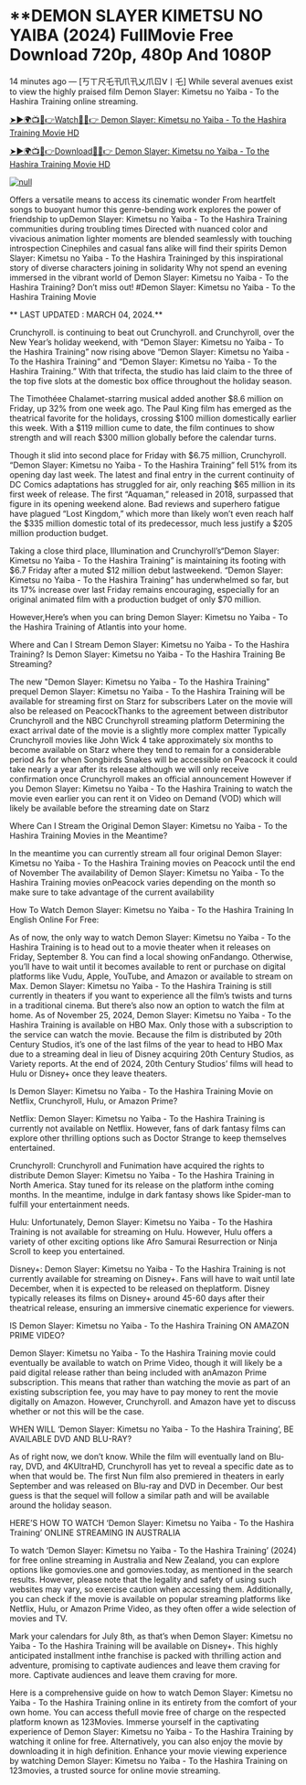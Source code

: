 # **DEMON SLAYER KIMETSU NO YAIBA (2024) FullMovie Free Download 720p, 480p And 1080P

14 minutes ago — [丂ㄒ尺乇卂爪卂乂爪ㄖᐯ丨乇] While several avenues exist to view the highly praised film Demon Slayer: Kimetsu no Yaiba - To the Hashira Training online streaming.

[➤►🌍📺📱👉Watch🔴✅👉 Demon Slayer: Kimetsu no Yaiba - To the Hashira Training Movie HD](https://streamaxmovie.com/en/movie/1216221/demon-slayer-kimetsu-no-yaiba-to-the-hashira-training)

[➤►🌍📺📱👉Download🔴✅👉 Demon Slayer: Kimetsu no Yaiba - To the Hashira Training Movie HD](https://streamaxmovie.com/en/movie/1216221/demon-slayer-kimetsu-no-yaiba-to-the-hashira-training)

<p dir="auto"><a href="https://streamaxmovie.com/en/movie/1216221/demon-slayer-kimetsu-no-yaiba-to-the-hashira-training" rel="nofollow"><img src="https://camo.githubusercontent.com/917e6ed5c302499242165dcc02bdbce85c075fd21b35918eb9c0b771855261b8/68747470733a2f2f7374617469632e7769787374617469632e636f6d2f6d656469612f6232343966395f61646163386637306662336634356238383639313639366337376465313866337e6d76322e676966" alt="null"></a></p>

Offers a versatile means to access its cinematic wonder From heartfelt songs to buoyant humor this genre-bending work explores the power of friendship to upDemon Slayer: Kimetsu no Yaiba - To the Hashira Training communities during troubling times Directed with nuanced color and vivacious animation lighter moments are blended seamlessly with touching introspection Cinephiles and casual fans alike will find their spirits Demon Slayer: Kimetsu no Yaiba - To the Hashira Traininged by this inspirational story of diverse characters joining in solidarity Why not spend an evening immersed in the vibrant world of Demon Slayer: Kimetsu no Yaiba - To the Hashira Training? Don’t miss out! #Demon Slayer: Kimetsu no Yaiba - To the Hashira Training Movie

** LAST UPDATED : MARCH 04, 2024.**

Crunchyroll. is continuing to beat out Crunchyroll. and Crunchyroll, over the New Year’s holiday weekend, with “Demon Slayer: Kimetsu no Yaiba - To the Hashira Training” now rising above “Demon Slayer: Kimetsu no Yaiba - To the Hashira Training” and “Demon Slayer: Kimetsu no Yaiba - To the Hashira Training.” With that trifecta, the studio has laid claim to the three of the top five slots at the domestic box office throughout the holiday season.

The Timothéee Chalamet-starring musical added another $8.6 million on Friday, up 32% from one week ago. The Paul King film has emerged as the theatrical favorite for the holidays, crossing $100 million domestically earlier this week. With a $119 million cume to date, the film continues to show strength and will reach $300 million globally before the calendar turns.

Though it slid into second place for Friday with $6.75 million, Crunchyroll. “Demon Slayer: Kimetsu no Yaiba - To the Hashira Training” fell 51% from its opening day last week. The latest and final entry in the current continuity of DC Comics adaptations has struggled for air, only reaching $65 million in its first week of release. The first “Aquaman,” released in 2018, surpassed that figure in its opening weekend alone. Bad reviews and superhero fatigue have plagued “Lost Kingdom,” which more than likely won’t even reach half the $335 million domestic total of its predecessor, much less justify a $205 million production budget.

Taking a close third place, Illumination and Crunchyroll’s“Demon Slayer: Kimetsu no Yaiba - To the Hashira Training” is maintaining its footing with $6.7 Friday after a muted $12 million debut lastweekend. “Demon Slayer: Kimetsu no Yaiba - To the Hashira Training” has underwhelmed so far, but its 17% increase over last Friday remains encouraging, especially for an original animated film with a production budget of only $70 million.

However,Here’s when you can bring Demon Slayer: Kimetsu no Yaiba - To the Hashira Training of Atlantis into your home.

Where and Can I Stream Demon Slayer: Kimetsu no Yaiba - To the Hashira Training? Is Demon Slayer: Kimetsu no Yaiba - To the Hashira Training Be Streaming?

The new "Demon Slayer: Kimetsu no Yaiba - To the Hashira Training" prequel Demon Slayer: Kimetsu no Yaiba - To the Hashira Training will be available for streaming first on Starz for subscribers Later on the movie will also be released on PeacockThanks to the agreement between distributor Crunchyroll and the NBC Crunchyroll streaming platform Determining the exact arrival date of the movie is a slightly more complex matter Typically Crunchyroll movies like John Wick 4 take approximately six months to become available on Starz where they tend to remain for a considerable period As for when Songbirds Snakes will be accessible on Peacock it could take nearly a year after its release although we will only receive confirmation once Crunchyroll makes an official announcement However if you Demon Slayer: Kimetsu no Yaiba - To the Hashira Training to watch the movie even earlier you can rent it on Video on Demand (VOD) which will likely be available before the streaming date on Starz

Where Can I Stream the Original Demon Slayer: Kimetsu no Yaiba - To the Hashira Training Movies in the Meantime?

In the meantime you can currently stream all four original Demon Slayer: Kimetsu no Yaiba - To the Hashira Training movies on Peacock until the end of November The availability of Demon Slayer: Kimetsu no Yaiba - To the Hashira Training movies onPeacock varies depending on the month so make sure to take advantage of the current availability

How To Watch Demon Slayer: Kimetsu no Yaiba - To the Hashira Training In English Online For Free:

As of now, the only way to watch Demon Slayer: Kimetsu no Yaiba - To the Hashira Training is to head out to a movie theater when it releases on Friday, September 8. You can find a local showing onFandango. Otherwise, you’ll have to wait until it becomes available to rent or purchase on digital platforms like Vudu, Apple, YouTube, and Amazon or available to stream on Max. Demon Slayer: Kimetsu no Yaiba - To the Hashira Training is still currently in theaters if you want to experience all the film’s twists and turns in a traditional cinema. But there’s also now an option to watch the film at home. As of November 25, 2024, Demon Slayer: Kimetsu no Yaiba - To the Hashira Training is available on HBO Max. Only those with a subscription to the service can watch the movie. Because the film is distributed by 20th Century Studios, it’s one of the last films of the year to head to HBO Max due to a streaming deal in lieu of Disney acquiring 20th Century Studios, as Variety reports. At the end of 2024, 20th Century Studios’ films will head to Hulu or Disney+ once they leave theaters.

Is Demon Slayer: Kimetsu no Yaiba - To the Hashira Training Movie on Netflix, Crunchyroll, Hulu, or Amazon Prime?

Netflix: Demon Slayer: Kimetsu no Yaiba - To the Hashira Training is currently not available on Netflix. However, fans of dark fantasy films can explore other thrilling options such as Doctor Strange to keep themselves entertained.

Crunchyroll: Crunchyroll and Funimation have acquired the rights to distribute Demon Slayer: Kimetsu no Yaiba - To the Hashira Training in North America. Stay tuned for its release on the platform inthe coming months. In the meantime, indulge in dark fantasy shows like Spider-man to fulfill your entertainment needs.

Hulu: Unfortunately, Demon Slayer: Kimetsu no Yaiba - To the Hashira Training is not available for streaming on Hulu. However, Hulu offers a variety of other exciting options like Afro Samurai Resurrection or Ninja Scroll to keep you entertained.

Disney+: Demon Slayer: Kimetsu no Yaiba - To the Hashira Training is not currently available for streaming on Disney+. Fans will have to wait until late December, when it is expected to be released on theplatform. Disney typically releases its films on Disney+ around 45-60 days after their theatrical release, ensuring an immersive cinematic experience for viewers.

IS Demon Slayer: Kimetsu no Yaiba - To the Hashira Training ON AMAZON PRIME VIDEO?

Demon Slayer: Kimetsu no Yaiba - To the Hashira Training movie could eventually be available to watch on Prime Video, though it will likely be a paid digital release rather than being included with anAmazon Prime subscription. This means that rather than watching the movie as part of an existing subscription fee, you may have to pay money to rent the movie digitally on Amazon. However, Crunchyroll. and Amazon have yet to discuss whether or not this will be the case.

WHEN WILL ‘Demon Slayer: Kimetsu no Yaiba - To the Hashira Training’, BE AVAILABLE DVD AND BLU-RAY?

As of right now, we don’t know. While the film will eventually land on Blu-ray, DVD, and 4KUltraHD, Crunchyroll has yet to reveal a specific date as to when that would be. The first Nun film also premiered in theaters in early September and was released on Blu-ray and DVD in December. Our best guess is that the sequel will follow a similar path and will be available around the holiday season.

HERE’S HOW TO WATCH ‘Demon Slayer: Kimetsu no Yaiba - To the Hashira Training’ ONLINE STREAMING IN AUSTRALIA

To watch ‘Demon Slayer: Kimetsu no Yaiba - To the Hashira Training’ (2024) for free online streaming in Australia and New Zealand, you can explore options like gomovies.one and gomovies.today, as mentioned in the search results. However, please note that the legality and safety of using such websites may vary, so exercise caution when accessing them. Additionally, you can check if the movie is available on popular streaming platforms like Netflix, Hulu, or Amazon Prime Video, as they often offer a wide selection of movies and TV.

Mark your calendars for July 8th, as that’s when Demon Slayer: Kimetsu no Yaiba - To the Hashira Training will be available on Disney+. This highly anticipated installment inthe franchise is packed with thrilling action and adventure, promising to captivate audiences and leave them craving for more. Captivate audiences and leave them craving for more.

Here is a comprehensive guide on how to watch Demon Slayer: Kimetsu no Yaiba - To the Hashira Training online in its entirety from the comfort of your own home. You can access thefull movie free of charge on the respected platform known as 123Movies. Immerse yourself in the captivating experience of Demon Slayer: Kimetsu no Yaiba - To the Hashira Training by watching it online for free. Alternatively, you can also enjoy the movie by downloading it in high definition. Enhance your movie viewing experience by watching Demon Slayer: Kimetsu no Yaiba - To the Hashira Training on 123movies, a trusted source for online movie streaming.
